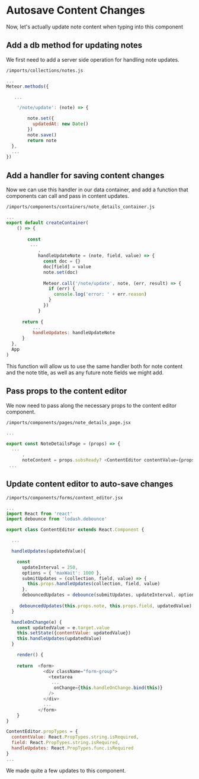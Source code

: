 # Autosave Content Changes

Now, let's actually update note content when typing into this component

## Add a db method for updating notes
We first need to add a server side operation for handling note updates.

``` /imports/collections/notes.js ```

```js
...
Meteor.methods({

   ...

	'/note/update': (note) => {

		note.set({
		  updatedAt: new Date()
		})
		note.save()
		return note
  },
  ...
})
```


## Add a handler for saving content changes

Now we can use this handler in our data container, and add a function that components can call and pass in content updates.

``` /imports/components/containers/note_details_container.js ```

```js
...
export default createContainer(
	() => {
		
		const
         ...
			,
			handleUpdateNote = (note, field, value) => {
			  const doc = {}
			  doc[field] = value
			  note.set(doc)
		
		      Meteor.call('/note/update', note, (err, result) => {
	            if (err) {
	              console.log('error: ' + err.reason)
	            }
	          })
		    }
	  
	  return {
          ...
		  handleUpdates: handleUpdateNote
	  }
  },
  App
)
```

This function will allow  us to use the same handler both for note content and the note title, as well as any future note fields we might add.

## Pass props to the content editor

We now need to pass along the necessary props to the content editor component. 

``` /imports/components/pages/note_details_page.jsx ```

```js
...

export const NoteDetailsPage = (props) => {
  ...
	  ,
	  noteContent = props.subsReady? <ContentEditor contentValue={props.note.content} field={"content"} {...props} /> :   <Loader />
 ...
```

## Update content editor to auto-save changes

``` /imports/components/forms/content_editor.jsx ```

```js
...
import React from 'react'
import debounce from 'lodash.debounce'

export class ContentEditor extends React.Component {

  ...

  handleUpdates(updatedValue){

    const
      updateInterval = 250,
      options = { 'maxWait': 1000 },
      submitUpdates = (collection, field, value) => {
        this.props.handleUpdates(collection, field, value)
      },
      debouncedUpdates = debounce(submitUpdates, updateInterval, options)
      
     debouncedUpdates(this.props.note, this.props.field, updatedValue)
  }

  handleOnChange(e) {
    const updatedValue = e.target.value
    this.setState({contentValue: updatedValue})
    this.handleUpdates(updatedValue)
  }

	render() {
    
    return  <form>
              <div className="form-group">
                <textarea
                 ...
                  onChange={this.handleOnChange.bind(this)}
                />
              </div>
              ...
            </form>
	}
}

ContentEditor.propTypes = { 
  contentValue: React.PropTypes.string.isRequired,
  field: React.PropTypes.string.isRequired,
  handleUpdates: React.PropTypes.func.isRequired
}
...
```

We made quite a few updates to this component.

